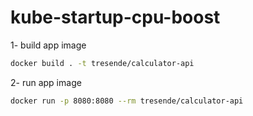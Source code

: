 # kube-startup-cpu-boost


1- build app image
```bash
docker build . -t tresende/calculator-api
```

2- run app image
```bash
docker run -p 8080:8080 --rm tresende/calculator-api
```

